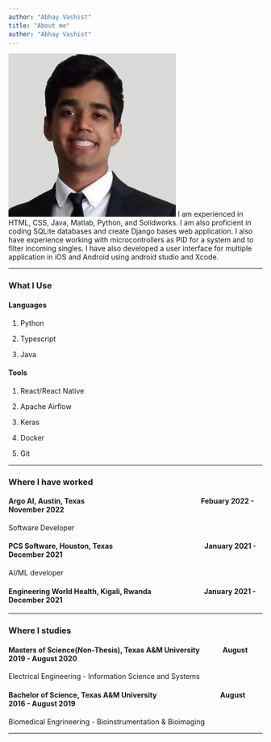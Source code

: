 ```yaml
---
author: "Abhay Vashist"
title: "About me"
auther: "Abhay Vashist"
---
```



![Abhay Vashist, the profile image](../static/img/profile.jpg)
I am experienced in HTML, CSS, Java, Matlab, Python, and Solidworks. 
I am also proficient in coding SQLite databases and create Django bases web application. 
I also have experience working with microcontrollers as PID for a system and to filter incoming singles. 
I have also developed a user interface for multiple application in iOS and Android using android studio and Xcode.


---


### What I Use


#### Languages

1. Python

2. Typescript

3. Java


#### Tools

1. React/React Native

2. Apache Airflow

3. Keras

4. Docker

5. Git


---

### Where I have worked

#### Argo AI, Austin, Texas &emsp;&emsp;&emsp;&emsp;&emsp;&emsp;&emsp;&emsp;&emsp;&emsp;&emsp;&emsp;&emsp;&emsp;&emsp;&emsp; Febuary 2022 - November 2022

Software Developer


#### PCS Software, Houston, Texas &emsp;&emsp;&emsp;&emsp;&emsp;&emsp;&emsp;&emsp;&emsp;&emsp;&emsp;&emsp;&ensp; January 2021 - December 2021

AI/ML developer

#### Engineering World Health, Kigali, Rwanda &emsp;&emsp;&emsp;&emsp;&emsp;&emsp;&emsp; January 2021 - December 2021

---


### Where I studies

#### Masters of Science(Non-Thesis), Texas A&M University &emsp;&emsp;&emsp;August 2019 - August 2020

Electrical Engineering - Information Science and Systems


#### Bachelor of Science, Texas A&M University &emsp;&emsp;&emsp;&emsp;&emsp;&emsp;&emsp;&emsp;&ensp; August 2016 - August 2019

Biomedical Engrineering - Bioinstrumentation & Bioimaging


---